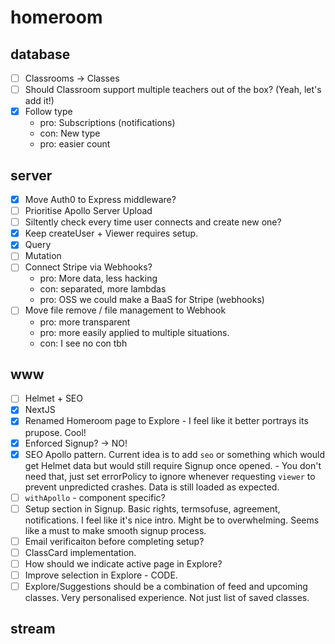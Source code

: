 # homeroom

## database

- [ ] Classrooms -> Classes
- [ ] Should Classroom support multiple teachers out of the box? (Yeah, let's add it!)
- [x] Follow type
  - pro: Subscriptions (notifications)
  - con: New type
  - pro: easier count

## server

- [x] Move Auth0 to Express middleware?
- [ ] Prioritise Apollo Server Upload
- [ ] Siltently check every time user connects and create new one?
- [x] Keep createUser + Viewer requires setup.
- [x] Query
- [ ] Mutation
- [ ] Connect Stripe via Webhooks?
  - pro: More data, less hacking
  - con: separated, more lambdas
  - pro: OSS we could make a BaaS for Stripe (webhooks)
- [ ] Move file remove / file management to Webhook
  - pro: more transparent
  - pro: more easily applied to multiple situations.
  - con: I see no con tbh

## www

- [ ] Helmet + SEO
- [x] NextJS
- [x] Renamed Homeroom page to Explore - I feel like it better portrays its prupose. Cool!
- [x] Enforced Signup? -> NO!
- [x] SEO Apollo pattern. Current idea is to add `seo` or something which would get Helmet data but would still require Signup once opened. - You don't need that, just set errorPolicy to ignore whenever requesting `viewer` to prevent unpredicted crashes. Data is still loaded as expected.
- [ ] `withApollo` - component specific?
- [ ] Setup section in Signup. Basic rights, termsofuse, agreement, notifications. I feel like it's nice intro. Might be to overwhelming. Seems like a must to make smooth signup process.
- [ ] Email verificaiton before completing setup?
- [ ] ClassCard implementation.
- [ ] How should we indicate active page in Explore?
- [ ] Improve selection in Explore - CODE.
- [ ] Explore/Suggestions should be a combination of feed and upcoming classes. Very personalised experience. Not just list of saved classes.

## stream
